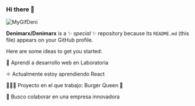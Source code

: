 ### Hi there 👋
![MyGifDeni](https://user-images.githubusercontent.com/104202005/199548058-b26bc727-27d5-45e6-8538-e840d95aa88a.gif)


**Denimarx/Denimarx** is a ✨ _special_ ✨ repository because its `README.md` (this file) appears on your GitHub profile.

Here are some ideas to get you started:

💛 Aprendí a desarrollo web en Laboratoria

⚛️ Actualmente estoy aprendiendo React

👩🏻‍💻  Proyecto en el que trabajo: Burger Queen 🌱

👯 Busco colaborar en una empresa innovadora




